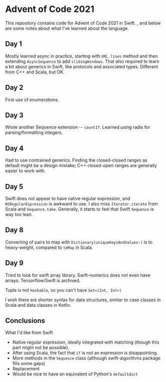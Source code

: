# Advent of Code 2021

This repository contains code for Advent of Code 2021 in Swift. , and below are some notes about what I've
learned about the language.

## Day 1

Mostly learned async in practice, starting with `URL.lines` method and then extending `AsyncSequence` to add `slidingWindows`.
That also required to learn a bit about generics in Swift, like protocols and associated types. Different from C++ and Scala,
but OK.

## Day 2

First use of enumerations. 

## Day 3

Wrote another Sequence extension -- `countIf`. Learned using radix for parsing/formatting integers.

## Day 4

Had to use contrained generics. Finding the closed-closed ranges as default might be a design mistake;
C++ closed-open ranges are generally easier to work with. 


## Day 5

Swift does not appear to have native regular expression, and `NSRegularExpression` is awkward to use. I also miss
`Iterator.iterate` from Scala and `Sequence.take`. Generally, it starts to feel that Swift `Sequence` is way too lean.

## Day 8

Converting of pairs to map with `Dictionary(uniqueKeysAndValues:)` is to heavy-weight, compared to `toMap` in Scala.

## Day 9

Tried to look for swift array library. Swift-numerics does not even have arrays. Tensorflow/Swift is archived. 

Tuple is not `Hashable`, so you can't have `Set<(Int, Int>)`

I wish there are shorter syntax for data structures, similar to case classes in Scala and data classes in Kotlin.



## Conclusions

What I'd like from Swift

- Native regular expression, ideally integrated with matching (though this part might not be possible).
- After using Scala, the fact that `if` is not an expression is disappointing.
- More methods in the `Sequence` class (although swift-algorithms package fills some gaps)
- Replacement 
- Would be nice to have an equivalent of Python's `defaultdict`
